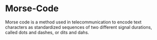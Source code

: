 # Morse-Code
Morse code is a method used in telecommunication to encode text characters as standardized sequences of two different signal durations, called dots and dashes, or dits and dahs.
